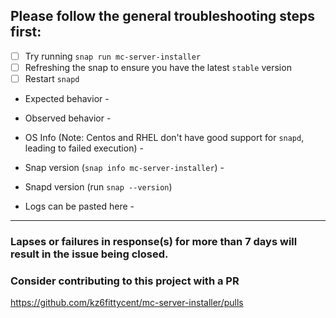## Please follow the general troubleshooting steps first:

- [ ] Try running `snap run mc-server-installer`
- [ ] Refreshing the snap to ensure you have the latest `stable` version
- [ ] Restart `snapd`

* Expected behavior -


* Observed behavior - 


* OS Info (Note: Centos and RHEL don't have good support for `snapd`, leading to failed execution) -


* Snap version (`snap info mc-server-installer`) - 


* Snapd version (run `snap --version`) 


* Logs can be pasted here - 


---
### Lapses or failures in response(s) for more than 7 days will result in the issue being closed. 

### Consider contributing to this project with a PR ###

https://github.com/kz6fittycent/mc-server-installer/pulls
